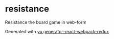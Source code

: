 # resistance
Resistance the board game in web-form

Generated with [yo generator-react-webpack-redux](https://github.com/stylesuxx/generator-react-webpack-redux)
